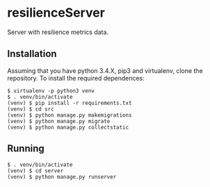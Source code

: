 # resilienceServer
Server with resilience metrics data.

## Installation

Assuming that you have python 3.4.X, pip3 and virtualenv, clone the repository. To install the required dependences:

```
$ virtualenv -p python3 venv
$ . venv/bin/activate
(venv) $ pip install -r requirements.txt
(venv) $ cd src
(venv) $ python manage.py makemigrations
(venv) $ python manage.py migrate
(venv) $ python manage.py collectstatic
```

## Running

```
$ . venv/bin/activate
(venv) $ cd server
(venv) $ python manage.py runserver
```
